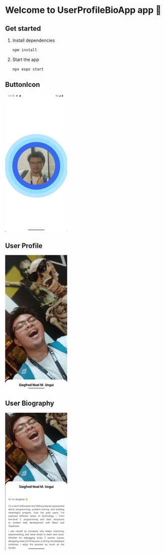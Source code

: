 # Welcome to UserProfileBioApp app 👋

## Get started

1. Install dependencies

   ```bash
   npm install
   ```

2. Start the app

   ```bash
   npx expo start
   ```
## ButtonIcon
<img src="https://github.com/Tediisu/UserProfileBioApp/blob/master/BioProfilePictures/ButtonHome.png" width="200">

## User Profile
<img src="https://github.com/Tediisu/UserProfileBioApp/blob/master/BioProfilePictures/UserInfo.png" width="200">

## User Biography
<img src="https://github.com/Tediisu/UserProfileBioApp/blob/master/BioProfilePictures/UserBio.png" width="200">
